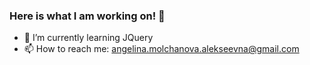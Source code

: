 ### Here is what I am working on! 👋






- 🌱 I’m currently learning JQuery
- 📫 How to reach me: angelina.molchanova.alekseevna@gmail.com



